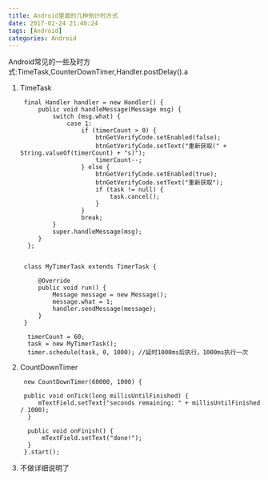 ```yaml
---
title: Android里面的几种倒计时方式
date: 2017-02-24 21:40:24
tags: [Android]
categories: Android
---
```



Android常见的一些及时方式:TimeTask,CounterDownTimer,Handler.postDelay().a

1. TimeTask 

		
		
		final Handler handler = new Handler() {
	        public void handleMessage(Message msg) {
	            switch (msg.what) {
	                case 1:
	                    if (timerCount > 0) {
	                        btnGetVerifyCode.setEnabled(false);
	                        btnGetVerifyCode.setText("重新获取(" + String.valueOf(timerCount) + "s)");
	                        timerCount--;
	                    } else {
	                        btnGetVerifyCode.setEnabled(true);
	                        btnGetVerifyCode.setText("重新获取");
	                        if (task != null) {
	                            task.cancel();
	                        }
	                    }
	                    break;
	            }
	            super.handleMessage(msg);
	        }
   		 };

	
		class MyTimerTask extends TimerTask {
	
	        @Override
	        public void run() {
	            Message message = new Message();
	            message.what = 1;
	            handler.sendMessage(message);
	        }
	    }
	    
   		 timerCount = 60;
         task = new MyTimerTask();
         timer.schedule(task, 0, 1000); //延时1000ms后执行，1000ms执行一次
         
         
 
2. CountDownTimer

		new CountDownTimer(60000, 1000) {
	
	    public void onTick(long millisUntilFinished) {
	        mTextField.setText("seconds remaining: " + millisUntilFinished / 1000);
	     }
	
	     public void onFinish() {
	         mTextField.setText("done!");
	     }
	  	}.start();

3. 不做详细说明了
